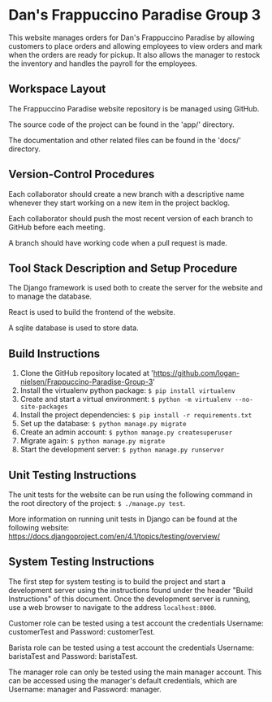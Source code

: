 # Dan's Frappuccino Paradise Group 3

This website manages orders for Dan's Frappuccino Paradise by allowing customers to place orders and allowing employees to view orders and mark when the orders are ready for pickup. It also allows the manager to restock the inventory and handles the payroll for the employees.  

## Workspace Layout

The Frappuccino Paradise website repository is be managed using GitHub.

The source code of the project can be found in the 'app/' directory.

The documentation and other related files can be found in the 'docs/' directory.

## Version-Control Procedures

Each collaborator should create a new branch with a descriptive name whenever they start working on a new item in the project backlog.

Each collaborator should push the most recent version of each branch to GitHub before each meeting.

A branch should have working code when a pull request is made.

## Tool Stack Description and Setup Procedure

The Django framework is used both to create the server for the website and to manage the database.

React is used to build the frontend of the website.

A sqlite database is used to store data.

## Build Instructions

1. Clone the GitHub repository located at 'https://github.com/logan-nielsen/Frappuccino-Paradise-Group-3'
2. Install the virtualenv python package: ```$ pip install virtualenv```
3. Create and start a virtual environment: ```$ python -m virtualenv --no-site-packages```
4. Install the project dependencies: ```$ pip install -r requirements.txt```
5. Set up the database: ```$ python manage.py migrate```
6. Create an admin account: ```$ python manage.py createsuperuser```
7. Migrate again: ```$ python manage.py migrate```
8. Start the development server: ```$ python manage.py runserver```

## Unit Testing Instructions

The unit tests for the website can be run using the following command in the root directory of the project: ```$ ./manage.py test```.

More information on running unit tests in Django can be found at the following website: https://docs.djangoproject.com/en/4.1/topics/testing/overview/

## System Testing Instructions

The first step for system testing is to build the project and start a development server using the instructions found under the header "Build Instructions" of this document. Once the development server is running, use a web browser to navigate to the address ```localhost:8000```. 

Customer role can be tested using a test account the credentials Username: customerTest and Password: customerTest.

Barista role can be tested using a test account the credentials Username: baristaTest and Password: baristaTest.

The manager role can only be tested using the main manager account. This can be accessed using the manager's default credentials, which are Username: manager and Password: manager.
